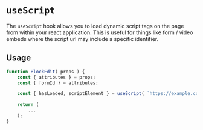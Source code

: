 # `useScript`

The `useScript` hook allows you to load dynamic script tags on the page from within your react application. This is useful for things like form / video embeds where the script url may include a specific identifier.

## Usage

```js
function BlockEdit( props ) {
    const { attributes } = props;
    const { formId } = attributes;

    const { hasLoaded, scriptElement } = useScript( `https://example.com/${formId}` );

    return (
        ...
    );
}
```
